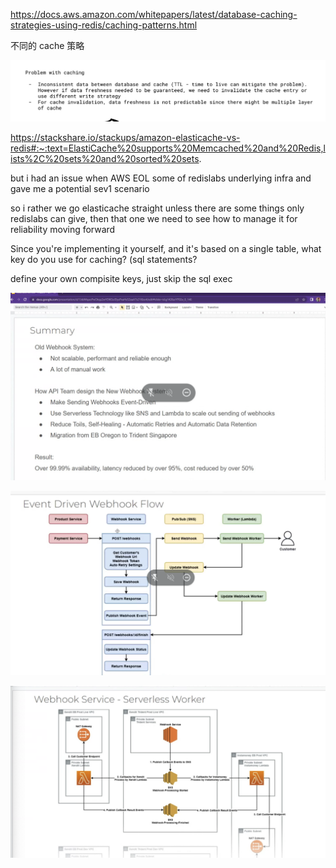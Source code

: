 https://docs.aws.amazon.com/whitepapers/latest/database-caching-strategies-using-redis/caching-patterns.html

不同的 cache 策略

![](imgs/2022-08-16-0816171149.png)

https://stackshare.io/stackups/amazon-elasticache-vs-redis#:~:text=ElastiCache%20supports%20Memcached%20and%20Redis,lists%2C%20sets%20and%20sorted%20sets.

but i had an issue when AWS EOL some of redislabs underlying infra and gave me a potential sev1 scenario

so i rather we go elasticache straight unless there are some things only redislabs can give, then that one we need to see how to manage it for reliability moving forward

Since you're implementing it yourself, and it's based on a single table, what key do you use for caching? (sql statements?

define your own compisite keys, just skip the sql exec

![](imgs/2022-08-16-0816174022.png)

![](imgs/2022-08-16-0816174056.png)

![](imgs/2022-08-16-0816174347.png)